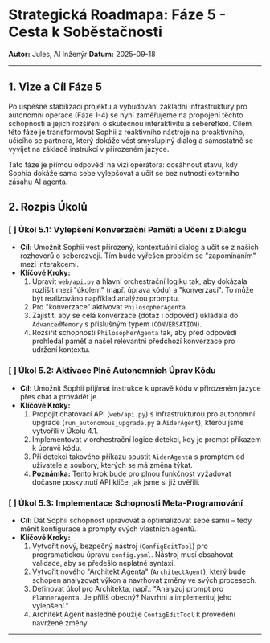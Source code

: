 # Strategická Roadmapa: Fáze 5 - Cesta k Soběstačnosti

**Autor:** Jules, AI Inženýr
**Datum:** 2025-09-18

---

## 1. Vize a Cíl Fáze 5

Po úspěšné stabilizaci projektu a vybudování základní infrastruktury pro autonomní operace (Fáze 1-4) se nyní zaměřujeme na propojení těchto schopností a jejich rozšíření o skutečnou interaktivitu a sebereflexi. Cílem této fáze je transformovat Sophii z reaktivního nástroje na proaktivního, učícího se partnera, který dokáže vést smysluplný dialog a samostatně se vyvíjet na základě instrukcí v přirozeném jazyce.

Tato fáze je přímou odpovědí na vizi operátora: dosáhnout stavu, kdy Sophia dokáže sama sebe vylepšovat a učit se bez nutnosti externího zásahu AI agenta.

## 2. Rozpis Úkolů

### **[ ] Úkol 5.1: Vylepšení Konverzační Paměti a Učení z Dialogu**
-   **Cíl:** Umožnit Sophii vést přirozený, kontextuální dialog a učit se z našich rozhovorů o seberozvoji. Tím bude vyřešen problém se "zapomínáním" mezi interakcemi.
-   **Klíčové Kroky:**
    1.  Upravit `web/api.py` a hlavní orchestrační logiku tak, aby dokázala rozlišit mezi "úkolem" (např. úprava kódu) a "konverzací". To může být realizováno například analýzou promptu.
    2.  Pro "konverzace" aktivovat `PhilosopherAgenta`.
    3.  Zajistit, aby se celá konverzace (dotaz i odpověď) ukládala do `AdvancedMemory` s příslušným typem (`CONVERSATION`).
    4.  Rozšířit schopnosti `PhilosopherAgenta` tak, aby před odpovědí prohledal paměť a našel relevantní předchozí konverzace pro udržení kontextu.

### **[ ] Úkol 5.2: Aktivace Plně Autonomních Úprav Kódu**
-   **Cíl:** Umožnit Sophii přijímat instrukce k úpravě kódu v přirozeném jazyce přes chat a provádět je.
-   **Klíčové Kroky:**
    1.  Propojit chatovací API (`web/api.py`) s infrastrukturou pro autonomní upgrade (`run_autonomous_upgrade.py` a `AiderAgent`), kterou jsme vytvořili v Úkolu 4.1.
    2.  Implementovat v orchestrační logice detekci, kdy je prompt příkazem k úpravě kódu.
    3.  Při detekci takového příkazu spustit `AiderAgent`a s promptem od uživatele a soubory, kterých se má změna týkat.
    4.  **Poznámka:** Tento krok bude pro plnou funkčnost vyžadovat dočasné poskytnutí API klíče, jak jsme si již ověřili.

### **[ ] Úkol 5.3: Implementace Schopnosti Meta-Programování**
-   **Cíl:** Dát Sophii schopnost upravovat a optimalizovat sebe samu – tedy měnit konfigurace a prompty svých vlastních agentů.
-   **Klíčové Kroky:**
    1.  Vytvořit nový, bezpečný nástroj (`ConfigEditTool`) pro programatickou úpravu `config.yaml`. Nástroj musí obsahovat validace, aby se předešlo neplatné syntaxi.
    2.  Vytvořit nového "Architekt Agenta" (`ArchitectAgent`), který bude schopen analyzovat výkon a navrhovat změny ve svých procesech.
    3.  Definovat úkol pro Architekta, např.: "Analyzuj prompt pro `PlannerAgenta`. Je příliš obecný? Navrhni a implementuj jeho vylepšení."
    4.  Architekt Agent následně použije `ConfigEditTool` k provedení navržené změny.

---
